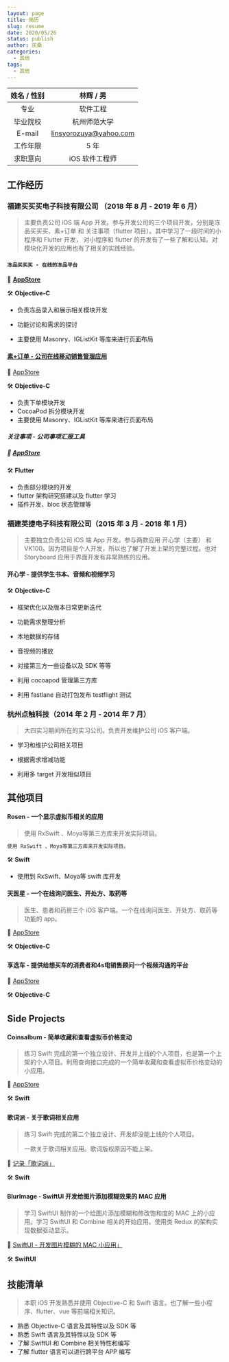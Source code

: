 ```yaml
---
layout: page
title: 简历
slug: resume
date: 2020/05/26
status: publish
author: 灰桑
categories: 
  - 其他
tags: 
  - 其他
---
```




| 姓名 / 性别 |       林辉 / 男        |
| :---------: | :--------------------: |
|    专业     |        软件工程        |
|  毕业院校   |      杭州师范大学      |
|   E-mail    | linsyorozuya@yahoo.com |
|  工作年限   |          5 年          |
|  求职意向   |     iOS 软件工程师     |

工作经历
----

### 福建买买买电子科技有限公司 （2018 年 8 月 - 2019 年 6 月）

> 主要负责公司 iOS 端 App 开发。参与开发公司的三个项目开发，分别是冻品买买买、素+订单 和 关注事项（flutter 项目）。其中学习了一段时间的小程序和 Flutter 开发， 对小程序和 flutter 的开发有了一些了解和认知。对模块化开发的应用也有了相关的实践经验。

#### `冻品买买买 - 在线的冻品平台` 

🔗 [**AppStore**](https://apps.apple.com/cn/app/id1385360807 )

🛠 **Objective-C**

* 负责冻品录入和展示相关模块开发

* 功能讨论和需求的探讨

* 主要使用 Masonry、IGListKit 等库来进行页面布局

  

#### <u>素+订单 - 公司在线移动销售管理应用</u>

🔗 [AppStore](https://apps.apple.com/cn/app/id1469013207)

🛠 **Objective-C**

*   负责下单模块开发
*   CocoaPod 拆分模块开发
*   主要使用 Masonry、IGListKit 等库来进行页面布局



#### *关注事项 - 公司事项汇报工具*

##### 🔗 [AppStore](https://itunes.apple.com/cn/app/%E5%85%B3%E6%B3%A8%E4%BA%8B%E9%A1%B9/id1448446851?l=en&mt=8)

🛠 **Flutter**

*   负责部分模块的开发
*   flutter 架构研究搭建以及 flutter 学习
*   插件开发、bloc 状态管理等



### 福建英捷电子科技有限公司（2015 年 3 月 - 2018 年 1 月）

> 主要独立负责公司 iOS 端 App 开发。参与两款应用 开心学（主要） 和 VK100。因为项目是个人开发，所以也了解了开发上架的完整过程。也对 Storyboard 应用于界面开发有非常熟练的应用。

#### 开心学 - 提供学生书本、音频和视频学习

🛠 **Objective-C**

* 框架优化以及版本日常更新迭代

* 功能需求整理分析

* 本地数据的存储

* 音视频的播放

* 对接第三方一些设备以及 SDK 等等

* 利用 cocoapod 管理第三方库

* 利用 fastlane 自动打包发布 testflight 测试

  

### 杭州点触科技（2014 年 2 月 - 2014 年 7 月）

> 大四实习期间所在的实习公司。负责开发维护公司 iOS 客户端。

* 学习和维护公司相关项目

* 根据需求增减功能

* 利用多 target 开发相似项目

  

## 其他项目

#### Rosen - 一个显示虚拟币相关的应用

> 使用 RxSwift 、Moya等第三方库来开发实际项目。

```swift
使用 RxSwift 、Moya等第三方库来开发实际项目。
```

🛠 **Swift**

* 使用到 RxSwift、Moya等 swift 库开发

  

#### 天医星 - 一个在线询问医生、开处方、取药等

> 医生、患者和药房三个 iOS 客户端。一个在线询问医生、开处方、取药等功能的 app。

🔗 [AppStore](https://itunes.apple.com/cn/app/id1055257513?mt=8&at=1l3vntR&ct=qm)

🛠 **Objective-C**



#### 享选车 - 提供给想买车的消费者和4s电销售顾问一个视频沟通的平台

🔗 [AppStore](https://geo.itunes.apple.com/us/app/%E4%BA%AB%E5%A5%BD%E8%BD%A6/id1323700255?mt=8&uo=4&at=1001lxLB)

🛠 **Objective-C**



## Side Projects

#### Coinsalbum - 简单收藏和查看虚拟币价格变动

> 练习 Swift 完成的第一个独立设计、开发并上线的个人项目，也是第一个上架的个人项目。利用查询接口完成的一个简单收藏和查看虚拟币价格变动的小应用。

🔗 [AppStore](https://itunes.apple.com/cn/app/coinsalbum/id1437463750?l=en&mt=8)

🛠 **Swift**



#### 歌词派 - 关于歌词相关应用

> 练习 Swift 完成的第二个独立设计、开发却没能上线的个人项目。
>
> 一款关于歌词相关应用。歌词版权原因不能上架。

🔗 [记录「歌词派」](https://code.linsyorozuya.com/archives/记录「歌词派」/)

🛠 **Swift**



#### BlurImage - SwiftUI 开发给图片添加模糊效果的 MAC 应用

> 学习 SwiftUI 制作的一个给图片添加模糊和修改饱和度的 MAC 上的小应用。学习 SwiftUI 和 Combine 相关的开始应用。使用类 Redux 的架构实现数据驱动显示。

🔗 [SwiftUI - 开发图片模糊的 MAC 小应用」](https://code.linsyorozuya.com/archives/SwiftUI%20-%20开发图片模糊的%20MAC%20小应用/)

🛠 **SwiftUI**



技能清单
----

> 本职 iOS 开发熟悉并使用 Objective-C 和 Swift 语言。也了解一些小程序、flutter、vue 等前端相关知识。

*   熟悉 Objective-C 语言及其特性以及 SDK 等
*   熟悉 Swift 语言及其特性以及 SDK 等
*   了解 SwiftUI 和 Combine 相关特性和编写
*   了解 flutter 语言可以进行跨平台 APP 编写
